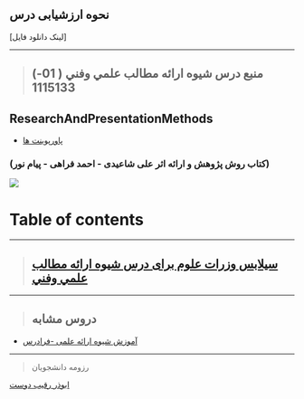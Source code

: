 ## نحوه ارزشیابی درس

[لینک دانلود فایل]

---------------

>## (منبع درس شيوه ارائه مطالب علمي وفني ( 01-1115133


## ResearchAndPresentationMethods

- [پاورپوینت ها]()
    
###    (کتاب روش پژوهش و ارائه اثر علی شاعیدی - احمد فراهی - پیام نور)

<a href=""><img src="https://github.com/AliRazavi-edu/PNU_3991/blob/master/_Image/ResearchAndPresentationMethods1.png"> </a>
# Table of contents






--------------

>## [سیلابس وزرات علوم برای درس شيوه ارائه مطالب علمي وفني](https://github.com/AliRazavi-edu/PNU_3991/blob/master/_Syllabus/_1569752509_1_RP.pdf) 

------------------

>## دروس مشابه

- [آموزش شیوه ارائه علمی -فرادرس](https://faradars.org/courses/fvacw9403-scientific-presentation)

---

> رزومه دانشجویان

[ابوذر رقيب دوست](https://jabozaroid.github.io/)
